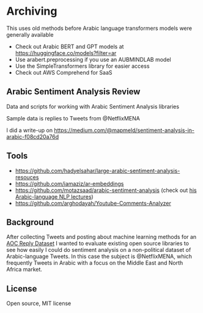 # Archiving

This uses old methods before Arabic language transformers models were generally available

- Check out Arabic BERT and GPT models at https://huggingface.co/models?filter=ar
- Use arabert.preprocessing if you use an AUBMINDLAB model
- Use the SimpleTransformers library for easier access
- Check out AWS Comprehend for SaaS

## Arabic Sentiment Analysis Review

Data and scripts for working with Arabic Sentiment Analysis libraries

Sample data is replies to Tweets from @NetflixMENA

I did a write-up on https://medium.com/@mapmeld/sentiment-analysis-in-arabic-f08cd20a76d

## Tools

* https://github.com/hadyelsahar/large-arabic-sentiment-analysis-resouces
* https://github.com/iamaziz/ar-embeddings
* https://github.com/motazsaad/arabic-sentiment-analysis (check out <a href="https://www.youtube.com/watch?list=PL39RMbpB79NMYriiWz3Ay90tEMPtl_FFv&v=l_v_EvUk_iU&feature=emb_logo">his Arabic-language NLP lectures</a>)
* https://github.com/arghodayah/Youtube-Comments-Analyzer

## Background

After collecting Tweets and posting about machine learning methods for an
<a href="https://github.com/mapmeld/aoc_reply_dataset">AOC Reply Dataset</a>
I wanted to evaluate existing open source libraries to see how
easily I could do sentiment analysis on a non-political dataset of Arabic-language
Tweets. In this case the subject is @NetflixMENA, which frequently Tweets
in Arabic with a focus on the Middle East and North Africa market.

## License

Open source, MIT license
